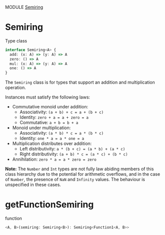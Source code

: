 MODULE [Semiring](https://github.com/gcanti/fp-ts/blob/master/src/Semiring.ts)
# Semiring
Type class
```ts
interface Semiring<A> {
  add: (x: A) => (y: A) => A
  zero: () => A
  mul: (x: A) => (y: A) => A
  one: () => A
}
```
The `Semiring` class is for types that support an addition and
multiplication operation.

Instances must satisfy the following laws:

- Commutative monoid under addition:
  - Associativity: `(a + b) + c = a + (b + c)`
  - Identity: `zero + a = a + zero = a`
  - Commutative: `a + b = b + a`
- Monoid under multiplication:
  - Associativity: `(a * b) * c = a * (b * c)`
  - Identity: `one * a = a * one = a`
- Multiplication distributes over addition:
  - Left distributivity: `a * (b + c) = (a * b) + (a * c)`
  - Right distributivity: `(a + b) * c = (a * c) + (b * c)`
- Annihilation: `zero * a = a * zero = zero`

**Note:** The `Number` and `Int` types are not fully law abiding
members of this class hierarchy due to the potential for arithmetic
overflows, and in the case of `Number`, the presence of `NaN` and
`Infinity` values. The behaviour is unspecified in these cases.
# getFunctionSemiring
function
```ts
<A, B>(semiring: Semiring<B>): Semiring<Function1<A, B>>
```